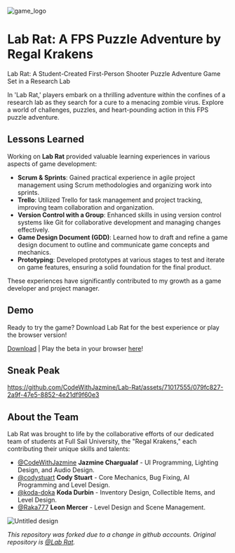 ![game_logo](https://github.com/CodeWithJazmine/Lab-Rat/assets/71017555/70d5c40a-0dfa-4a55-99f5-2378949a484e)

# Lab Rat: A FPS Puzzle Adventure by Regal Krakens

Lab Rat: A Student-Created First-Person Shooter Puzzle Adventure Game Set in a Research Lab

In 'Lab Rat,' players embark on a thrilling adventure within the confines of a research lab as they search for a cure to a menacing zombie virus. Explore a world of challenges, puzzles, and heart-pounding action in this FPS puzzle adventure.

## Lessons Learned

Working on **Lab Rat** provided valuable learning experiences in various aspects of game development:

- **Scrum & Sprints**: Gained practical experience in agile project management using Scrum methodologies and organizing work into sprints.
- **Trello**: Utilized Trello for task management and project tracking, improving team collaboration and organization.
- **Version Control with a Group**: Enhanced skills in using version control systems like Git for collaborative development and managing changes effectively.
- **Game Design Document (GDD)**: Learned how to draft and refine a game design document to outline and communicate game concepts and mechanics.
- **Prototyping**: Developed prototypes at various stages to test and iterate on game features, ensuring a solid foundation for the final product.

These experiences have significantly contributed to my growth as a game developer and project manager.


## Demo

Ready to try the game? Download Lab Rat for the best experience or play the browser version!

[Download](https://github.com/CodeWithJazmine/Lab-Rat/releases/tag/v1.0-beta.1) | Play the beta in your browser [here](https://cornofthedog.itch.io/lab-rat)!

## Sneak Peak

https://github.com/CodeWithJazmine/Lab-Rat/assets/71017555/079fc827-2a9f-47e5-8852-4e21df9f60e3

## About the Team
Lab Rat was brought to life by the collaborative efforts of our dedicated team of students at Full Sail University, the "Regal Krakens," each contributing their unique skills and talents:
- [@CodeWithJazmine](https://github.com/CodeWithJazmine) **Jazmine Chargualaf** - UI Programming, Lighting Design, and Audio Design.
- [@codystuart](https://github.com/codystuart) **Cody Stuart** - Core Mechanics, Bug Fixing, AI Programming and Level Design.
- [@koda-doka](https://github.com/koda-doka) **Koda Durbin** - Inventory Design, Collectible Items, and Level Design.
- [@Raka777](https://github.com/Raka777) **Leon Mercer** - Level Design and Scene Management.


![Untitled design](https://github.com/CodeWithJazmine/Lab-Rat/assets/71017555/c41b4cd6-004a-4092-9bb6-1b4e0b8f0eb3)

*This repository was forked due to a change in github accounts. Original repository is [@Lab Rat](https://github.com/CodeWithJazmine/Lab-Rat).*
